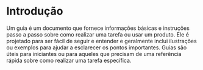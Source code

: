 # Introdução

Um guia é um documento que fornece informações básicas e instruções passo a passo sobre como realizar uma tarefa ou usar um produto. Ele é projetado para ser fácil de seguir e entender e geralmente inclui ilustrações ou exemplos para ajudar a esclarecer os pontos importantes. Guias são úteis para iniciantes ou para aqueles que precisam de uma referência rápida sobre como realizar uma tarefa específica.
